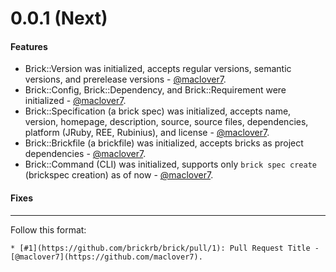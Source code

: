 # 0.0.1 (Next)

#### Features

* Brick::Version was initialized, accepts regular versions, semantic versions, and prerelease versions - [@maclover7](https://github.com/maclover7).
* Brick::Config, Brick::Dependency, and Brick::Requirement were initialized - [@maclover7](https://github.com/maclover7).
* Brick::Specification (a brick spec) was initialized, accepts name, version, homepage, description, source,
source files, dependencies, platform (JRuby, REE, Rubinius), and license - [@maclover7](https://github.com/maclover7).
* Brick::Brickfile (a brickfile) was initialized, accepts bricks as project dependencies - [@maclover7](https://github.com/maclover7).
* Brick::Command (CLI) was initialized, supports only `brick spec create` (brickspec creation) as of now - [@maclover7](https://github.com/maclover7).

#### Fixes

---

Follow this format:

```
* [#1](https://github.com/brickrb/brick/pull/1): Pull Request Title - [@maclover7](https://github.com/maclover7).
```
